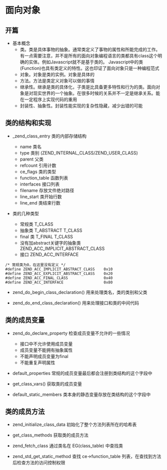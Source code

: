 面向对象
===

开篇
---

+ 基本概念 
  + 类。类是具体事物的抽象。通常类定义了事物的属性和所能完成的工作。有一点需要注意，并不是所有的面向对象编程语言的类都具有class这个明确的实体。例如Javascript就不是基于类的。 Javascript中的类(Function)也具有类定义的特性。这也印证了面向对象只是一种编程范式
  + 对象。对象是类的实例。对象是具体的
  + 方法。方法是类定义对象可以做的事情
  + 继承性。继承是类的具体化，子类是比具备更多特性和行为的类。面向对象是对现实世界的一个抽象。在很多时候的关系并不一定是继承关系。能在一定程序上实现代码的重用
  + 封装性、抽象性。封装性能实现的复杂性隐藏，减少出错的可能

类的结构和实现
---

+ _zend_class_entry 类的内部存储结构
  + name 类名
  + type 类别 (ZEND_INTERNAL_CLASS/ZEND_USER_CLASS)
  + parent 父类
  + refcount 引用计数
  + ce_flags 类的类型
  + function_table 函数列表
  + interfaces 接口列表
  + filename 存放文件绝对路径
  + line_start 类开始行数
  + line_end 类结束行数

+ 类的几种类型
  + 常规类 T_CLASS
  + 抽象类 T_ABSTRACT T_CLASS
  + final 类 T_FINAL T_CLASS
  + 没有加abstract关键字的抽象类 ZEND_ACC_IMPLICIT_ABSTRACT_CLASS
  + 接口 ZEND_ACC_INTERFACE
```
/* 常规类为0，在这里没有定义 */
#define ZEND_ACC_IMPLICIT_ABSTRACT_CLASS    0x10
#define ZEND_ACC_EXPLICIT_ABSTRACT_CLASS    0x20
#define ZEND_ACC_FINAL_CLASS                0x40
#define ZEND_ACC_INTERFACE                  0x80
```

+ zend_do_begin_class_declaration() 用来处理类名，类的类别和父类

+ zend_do_end_class_declaration() 用来处理接口和类的中间代码

类的成员变量
---

+ zend_do_declare_property 检查成员变量不允许的一些情况
  + 接口中不允许使用成员变量
  + 成员变量不能拥有抽象属性
  + 不能声明成员变量为final
  + 不能重复声明属性

+ default_properties 常规的成员变量最后都会注册到类结构的这个字段中

+ get_class_vars() 获取类的成员变量

+ default_static_members 类本身的静态变量存放在类结构的这个字段中

类的成员方法
---

+ zend_initialize_class_data 初始化了整个方法列表所在的哈希表

+ get_class_methods 获取类的成员方法

+ zend_fetch_class 通过类名在 EG(class_table) 中查找类

+ zend_std_get_static_method 查找 ce->function_table 列表，在查找到方法后检查方法的访问控制权限

